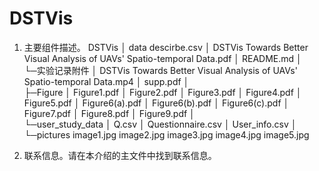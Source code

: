 # DSTVis
1. 主要组件描述。
DSTVis
    │  data descirbe.csv
    │  DSTVis Towards Better Visual Analysis of UAVs' Spatio-temporal Data.pdf
    │  README.md
    │  
    └─实验记录附件
        │  DSTVis Towards Better Visual Analysis of UAVs' Spatio-temporal Data.mp4
        │  supp.pdf
        │  
        ├─Figure
        │      Figure1.pdf
        │      Figure2.pdf
        │      Figure3.pdf
        │      Figure4.pdf
        │      Figure5.pdf
        │      Figure6(a).pdf
        │      Figure6(b).pdf
        │      Figure6(c).pdf
        │      Figure7.pdf
        │      Figure8.pdf
        │      Figure9.pdf
        │      
        └─user_study_data
            │  Q.csv
            │  Questionnaire.csv
            │  User_info.csv
            │  
            └─pictures
                    image1.jpg
                    image2.jpg
                    image3.jpg
                    image4.jpg
                    image5.jpg
                    


2. 联系信息。请在本介绍的主文件中找到联系信息。